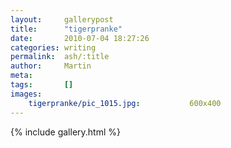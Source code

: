 ```yaml
---
layout:     gallerypost
title:      "tigerpranke"
date:       2010-07-04 18:27:26
categories: writing
permalink:  ash/:title
author:     Martin
meta:
tags:       []
images:
    tigerpranke/pic_1015.jpg:           600x400
---
```


{% include gallery.html %}
